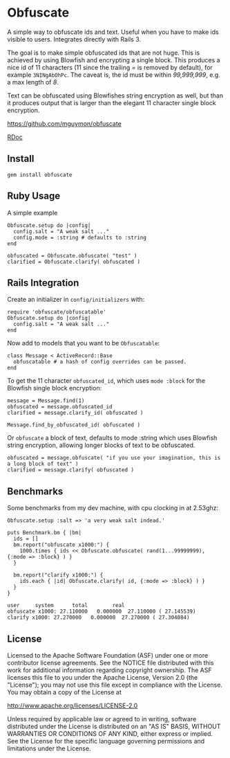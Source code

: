 # Obfuscate

A simple way to obfuscate ids and text. Useful when you have to make ids visible
to users. Integrates directly with Rails 3.

The goal is to make simple obfuscated ids that are not huge. This is achieved by using
Blowfish and encrypting a single block. This produces a nice id of 11 characters (11
since the trailing _=_ is removed by default), for example `3NINgAbOhPc`. The caveat is,
the id must be within _99,999,999_, e.g. a max length of _8_.

Text can be obfuscated using Blowfishes string encryption as well, but than it produces
output that is larger than the elegant 11 character single block encryption.

https://github.com/mguymon/obfuscate

[RDoc](http://rubydoc.info/gems/obfuscate/frames)

## Install

    gem install obfuscate

## Ruby Usage

A simple example

    Obfuscate.setup do |config|
      config.salt = "A weak salt ..."
      config.mode = :string # defaults to :string
    end

    obfuscated = Obfuscate.obfuscate( "test" )
    clarified = Obfuscate.clarify( obfuscated )

## Rails Integration

Create an initializer in `config/initializers` with:

    require 'obfuscate/obfuscatable'
    Obfuscate.setup do |config|
      config.salt = "A weak salt ..."
    end

Now add to models that you want to be `Obfuscatable`:

    class Message < ActiveRecord::Base
      obfuscatable # a hash of config overrides can be passed.
    end

To get the 11 character `obfuscated_id`, which uses `mode :block` for the Blowfish single block encryption:

    message = Message.find(1)
    obfuscated = message.obfuscated_id
    clarified = message.clarify_id( obfuscated )
    
    Message.find_by_obfuscated_id( obfuscated )

Or `obfuscate` a block of text, defaults to mode :string which uses Blowfish string encryption, allowing longer
blocks of text to be obfuscated.

    obfuscated = message.obfuscate( "if you use your imagination, this is a long block of text" )
    clarified = message.clarify( obfuscated )
    

## Benchmarks

Some benchmarks from my dev machine, with cpu clocking in at 2.53ghz:

    Obfuscate.setup :salt => 'a very weak salt indead.'

    puts Benchmark.bm { |bm|
      ids = []
      bm.report("obfuscate x1000:") { 
        1000.times { ids << Obfuscate.obfuscate( rand(1...99999999), {:mode => :block} ) }
      }
    
      bm.report("clarify x1000:") {
        ids.each { |id| Obfuscate.clarify( id, {:mode => :block} ) } 
      }
    }
    
    user     system      total        real
    obfuscate x1000: 27.110000   0.000000  27.110000 ( 27.145539)
    clarify x1000: 27.270000   0.000000  27.270000 ( 27.304084)


## License

Licensed to the Apache Software Foundation (ASF) under one or more
contributor license agreements.  See the NOTICE file distributed with this
work for additional information regarding copyright ownership.  The ASF
licenses this file to you under the Apache License, Version 2.0 (the
"License"); you may not use this file except in compliance with the License.
You may obtain a copy of the License at

  http://www.apache.org/licenses/LICENSE-2.0

Unless required by applicable law or agreed to in writing, software
distributed under the License is distributed on an "AS IS" BASIS, WITHOUT
WARRANTIES OR CONDITIONS OF ANY KIND, either express or implied.  See the
License for the specific language governing permissions and limitations under
the License.

